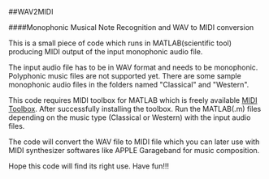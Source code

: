 ##WAV2MIDI

####Monophonic Musical Note Recognition and WAV to MIDI conversion

This is a small piece of code which runs in MATLAB(scientific tool) producing MIDI output of the input monophonic audio file.

The input audio file has to be in WAV format and needs to be monophonic. Polyphonic music files are not supported yet. There are some sample monophonic audio files in the folders named "Classical" and "Western".

This code requires MIDI toolbox for MATLAB which is freely available [MIDI Toolbox](https://github.com/miditoolbox/). After successfully installing the toolbox. Run the MATLAB(.m) files depending on the music type (Classical or Western) with the input audio files.

The code will convert the WAV file to MIDI file which you can later use with MIDI synthesizer softwares like APPLE Garageband for music composition.

Hope this code will find its right use. Have fun!!!
